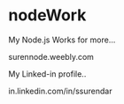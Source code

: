nodeWork
========

My Node.js Works
for more...

surennode.weebly.com

My Linked-in profile..

in.linkedin.com/in/ssurendar
